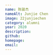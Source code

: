 ```yaml
---
name: 陈骏杰
nameAlt: Junjie Chen
image: 22junjiechen
category: alumni
year: 2020
description: 
github: 
homepage: 
email: 
---
```


